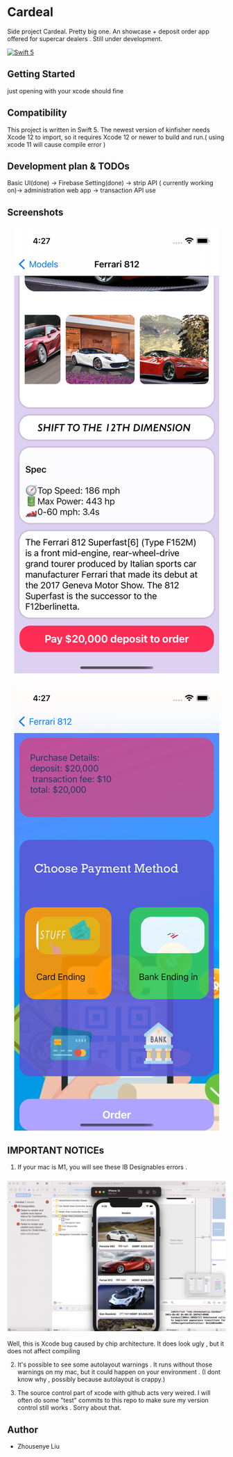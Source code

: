 # Cardeal
Side project Cardeal. Pretty big one. An showcase + deposit order app offered for supercar dealers .   Still under development. 

[![Swift 5](https://img.shields.io/badge/Swift-5.0-orange.svg)](https://swift.org)


## Getting Started
just opening with your xcode should fine

## Compatibility
This project is written in Swift 5. The newest version  of kinfisher needs Xcode 12 to import, so it requires Xcode 12 or newer to build and run.( using xcode 11 will cause compile error )

## Development plan & TODOs
Basic UI(done) -> Firebase Setting(done) ->  strip API ( currently working on)-> administration web app -> transaction API use 

## Screenshots
<h3 align="center">
<img src="screenshot1.png" />
</h3>
<h3 align="center">
<img src="screenshot2.png" />
</h3>

## IMPORTANT NOTICEs
1. If your mac is M1, you will see these IB Designables errors .

<h3 align="center">
<img src="XcodeBugOne.png" />
</h3>

Well,  this is Xcode bug caused by chip architecture. It does look ugly , but it does not affect compiling

2. It's  possible to see some autolayout warnings . It runs without those warnings on my mac, but it could happen on your environment . (I dont know why , possibly because autolayout is crappy.)

3. The source control part of xcode with github  acts very weired. I will often do some "test" commits to  this repo to make sure my version control still works . Sorry about that.

## Author

* Zhousenye Liu



